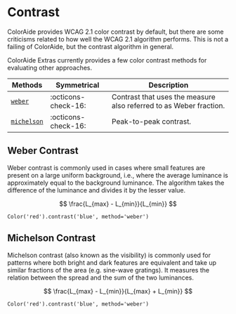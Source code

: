 # Contrast

ColorAide provides WCAG 2.1 color contrast by default, but there are some criticisms related to how well the WCAG 2.1
algorithm performs. This is not a failing of ColorAide, but the contrast algorithm in general.

ColorAide Extras currently provides a few color contrast methods for evaluating other approaches.

Methods                            | Symmetrical         | Description
---------------------------------- | ------------------  | -----------
[`weber`](#weber-contrast)         | :octicons-check-16: | Contrast that uses the measure also referred to as Weber fraction.
[`michelson`](#michelson-contrast) | :octicons-check-16: | Peak-to-peak contrast.

## Weber Contrast

Weber contrast is commonly used in cases where small features are present on a large uniform background, i.e., where the
average luminance is approximately equal to the background luminance. The algorithm takes the difference of the
luminance and divides it by the lesser value.

$$
\frac{L_{max} - L_{min}}{L_{min}}
$$

```playground
Color('red').contrast('blue', method='weber')
```

## Michelson Contrast

Michelson contrast (also known as the visibility) is commonly used for patterns where both bright and dark features are
equivalent and take up similar fractions of the area (e.g. sine-wave gratings). It measures the relation between the
spread and the sum of the two luminances.

$$
\frac{L_{max} - L_{min}}{L_{max} + L_{min}}
$$

```playground
Color('red').contrast('blue', method='weber')
```
